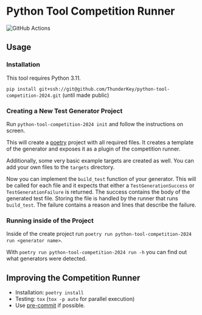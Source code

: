 # Python Tool Competition Runner

![GitHub Actions](https://github.com/ThunderKey/python-tool-competition-2024/actions/workflows/check.yaml/badge.svg)

## Usage

### Installation

This tool requires Python 3.11.

`pip install git+ssh://git@github.com/ThunderKey/python-tool-competition-2024.git`
(until made public)

### Creating a New Test Generator Project

Run `python-tool-competition-2024 init` and follow the instructions on screen.

This will create a [poetry](https://python-poetry.org/) project with all
required files.
It creates a template of the generator and exposes it as a plugin of the
competition runner.

Additionally, some very basic example targets are created as well.
You can add your own files to the `targets` directory.

Now you can implement the `build_test` function of your generator.
This will be called for each file and it expects that either a
`TestGenerationSuccess` or `TestGenerationFailure` is returned.
The success contains the body of the generated test file.
Storing the file is handled by the runner that runs `build_test`.
The failure contains a reason and lines that describe the failure.

### Running inside of the Project

Inside of the create project run
`poetry run python-tool-competition-2024 run <generator name>`.

With `poetry run python-tool-competition-2024 run -h` you can find out what
generators were detected.

## Improving the Competition Runner

* Installation: `poetry install`
* Testing: `tox` (`tox -p auto` for parallel execution)
* Use [pre-commit](https://pre-commit.com/) if possible.
